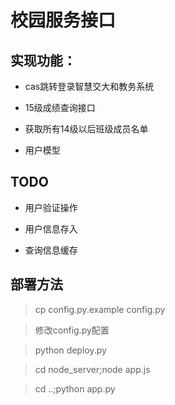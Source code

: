 # 校园服务接口

## 实现功能：

* cas跳转登录智慧交大和教务系统

* 15级成绩查询接口

* 获取所有14级以后班级成员名单

* 用户模型

## TODO

* 用户验证操作

* 用户信息存入

* 查询信息缓存

## 部署方法
> cp config.py.example config.py

> 修改config.py配置

> python deploy.py

> cd node_server;node app.js

> cd ..;python app.py

